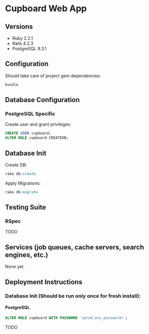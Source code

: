 # Cupboard Web App

## Versions

- Ruby 2.2.1
- Rails 4.2.3
- PostgreSQL 9.3.1

## Configuration

Should take care of project gem dependencies:
```sh
bundle
```

## Database Configuration

### PostgreSQL Specific

Create user and grant privileges:
```sql
CREATE USER cupboard;
ALTER ROLE cupboard CREATEDB;
```

## Database Init

Create DB:
```rake
rake db:create
```

Apply Migrations:
```rake
rake db:migrate
```

## Testing Suite

### RSpec

TODO

## Services (job queues, cache servers, search engines, etc.)

None yet.

## Deployment Instructions

### Database Init (Should be run only once for fresh install):

#### PostgreSQL

```sql
ALTER ROLE cupboard WITH PASSWORD '<prod_env_password>';
```

TODO
